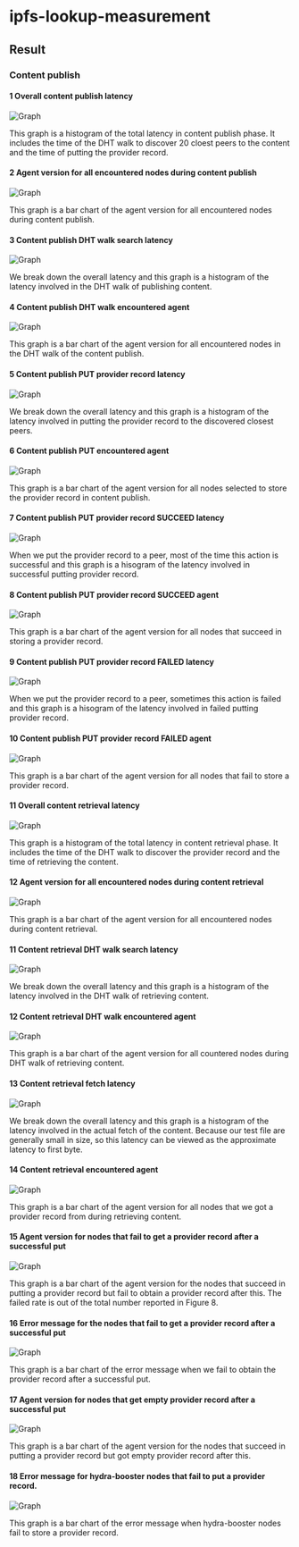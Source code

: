 # ipfs-lookup-measurement

## Result

### Content publish

#### 1 Overall content publish latency

![Graph](./figs/pvd_latency.png)

This graph is a histogram of the total latency in content publish phase. It includes the time of the DHT walk to discover 20 cloest peers to the content and the time of putting the provider record.

#### 2 Agent version for all encountered nodes during content publish

![Graph](./figs/pvd_agents.png)

This graph is a bar chart of the agent version for all encountered nodes during content publish.

#### 3 Content publish DHT walk search latency

![Graph](./figs/pvd_dht_walk_latency.png)

We break down the overall latency and this graph is a histogram of the latency involved in the DHT walk of publishing content.

#### 4 Content publish DHT walk encountered agent

![Graph](./figs/pvd_agents_dht_walk.png)

This graph is a bar chart of the agent version for all encountered nodes in the DHT walk of the content publish.

#### 5 Content publish PUT provider record latency

![Graph](./figs/pvd_put_latency.png)

We break down the overall latency and this graph is a histogram of the latency involved in putting the provider record to the discovered closest peers. 

#### 6 Content publish PUT encountered agent

![Graph](./figs/pvd_agents_put.png)

This graph is a bar chart of the agent version for all nodes selected to store the provider record in content publish.

#### 7 Content publish PUT provider record SUCCEED latency

![Graph](./figs/pvd_put_latency_succeed.png)

When we put the provider record to a peer, most of the time this action is successful and this graph is a hisogram of the latency involved in successful putting provider record.

#### 8 Content publish PUT provider record SUCCEED agent

![Graph](./figs/pvd_agents_put_succeed.png)

This graph is a bar chart of the agent version for all nodes that succeed in storing a provider record.

#### 9 Content publish PUT provider record FAILED latency

![Graph](./figs/pvd_put_latency_failed.png)

When we put the provider record to a peer, sometimes this action is failed and this graph is a hisogram of the latency involved in failed putting provider record.

#### 10 Content publish PUT provider record FAILED agent

![Graph](./figs/pvd_agents_put_failed.png)

This graph is a bar chart of the agent version for all nodes that fail to store a provider record.

#### 11 Overall content retrieval latency

![Graph](./figs/ret_latency.png)

This graph is a histogram of the total latency in content retrieval phase. It includes the time of the DHT walk to discover the provider record and the time of retrieving the content.

#### 12 Agent version for all encountered nodes during content retrieval

![Graph](./figs/ret_agents.png)

This graph is a bar chart of the agent version for all encountered nodes during content retrieval.

#### 11 Content retrieval DHT walk search latency

![Graph](./figs/ret_dht_walk_latency.png)

We break down the overall latency and this graph is a histogram of the latency involved in the DHT walk of retrieving content.

#### 12 Content retrieval DHT walk encountered agent

![Graph](./figs/ret_agents_dht_walk.png)

This graph is a bar chart of the agent version for all countered nodes during DHT walk of retrieving content.

#### 13 Content retrieval fetch latency

![Graph](./figs/ret_get_latency.png)

We break down the overall latency and this graph is a histogram of the latency involved in the actual fetch of the content. Because our test file are generally small in size, so this latency can be viewed as the approximate latency to first byte.

#### 14 Content retrieval encountered agent

![Graph](./figs/ret_agents_get.png)

This graph is a bar chart of the agent version for all nodes that we got a provider record from during retrieving content.

#### 15 Agent version for nodes that fail to get a provider record after a successful put

![Graph](./figs/pvd_agents_get_error.png)

This graph is a bar chart of the agent version for the nodes that succeed in putting a provider record but fail to obtain a provider record after this. The failed rate is out of the total number reported in Figure 8.

#### 16 Error message for the nodes that fail to get a provider record after a successful put

![Graph](./figs/pvd_agents_get_error_type.png)

This graph is a bar chart of the error message when we fail to obtain the provider record after a successful put.

#### 17 Agent version for nodes that get empty provider record after a successful put

![Graph](./figs/pvd_agents_get_empty.png)

This graph is a bar chart of the agent version for the nodes that succeed in putting a provider record but got empty provider record after this.

#### 18 Error message for hydra-booster nodes that fail to put a provider record.

![Graph](./figs/pvd_agents_put_failed_hydra_booster_err.png)

This graph is a bar chart of the error message when hydra-booster nodes fail to store a provider record.
